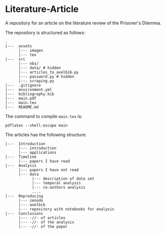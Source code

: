 # Literature-Article
A repository for an article on the literature review of the Prisoner's Dilemma.

The repository is structured as follows:


```
.
|---  assets
      |--- images
      |--- tex
|---  src
      |--- nbs/
      |--- data/ # hidden
      |--- articles_to_axelbib.py 
      |--- password.py # hidden
      |--- scraping.py 
|---  .gitignore
|---  environment.yml
|---  bibliography.bib
|---  main.pdf
|---  main.tex
|---  README.md
```


The command to compile `main.tex` is:

`pdflatex --shell-escape main`

The articles has the following structure:

```
|---  Introduction
      |--- introduction
      |--- applications
|---  Timeline
      |--- papers I have read
|---  Analysis
      |--- papers I have not read
      |--- data
            |--- description of data set
            |--- temporal analysis
            |--- co-authors analysis
            .... 
|---  Reproducing
      |--- zenodo
      |--- axelbib
      |--- repository with notebooks for analysis
|---  Conclusions
      |--- -//- of articles
      |--- -//- of the analysis
      |--- -//- of the paper

```